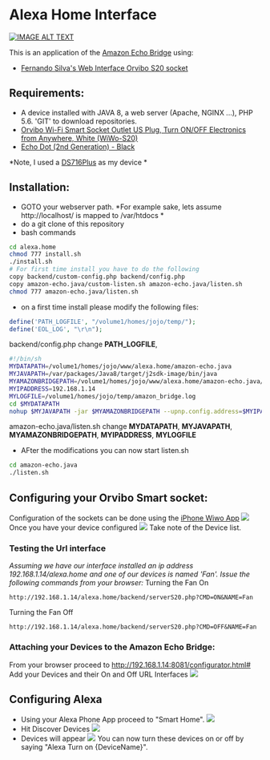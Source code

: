 # Alexa Home Interface

[![IMAGE ALT TEXT](http://img.youtube.com/vi/K0vrEaQr9pU/0.jpg)](http://www.youtube.com/watch?v=K0vrEaQr9pU "Video Title")

This is an application of the  [Amazon Echo Bridge](https://github.com/armzilla/amazon-echo-ha-bridge) using:
- [Fernando Silva's Web Interface Orvibo S20 socket](https://github.com/fernadosilva/orvfms)

## Requirements:
- A device installed with JAVA 8, a web server (Apache, NGINX ...), PHP 5.6. 'GIT' to download repositories.
- [Orvibo Wi-Fi Smart Socket Outlet US Plug, Turn ON/OFF Electronics from Anywhere, White (WiWo-S20)](https://www.amazon.com/gp/product/B00KT50HK4/ref=as_li_tl?ie=UTF8&camp=1789&creative=9325&creativeASIN=B00KT50HK4&linkCode=as2&tag=jojokahanding-20&linkId=1b61481d7c5e8d4a40b80c1643c6a831)
- [Echo Dot (2nd Generation) - Black](
https://www.amazon.com/gp/product/B01DFKC2SO/ref=as_li_tl?ie=UTF8&camp=1789&creative=9325&creativeASIN=B01DFKC2SO&linkCode=as2&tag=jojokahanding-20&linkId=c55967b18b25d2c5b92df4d881f469b6)

*Note, I used a [DS716Plus](https://www.amazon.com/gp/product/B016UTXLYQ/ref=as_li_tl?ie=UTF8&camp=1789&creative=9325&creativeASIN=B016UTXLYQ&linkCode=as2&tag=jojokahanding-20&linkId=fd23f4a2cf2ee06d42961657f7f0ba0d) as my device *

## Installation:
- GOTO your webserver path. *For example sake, lets assume http://localhost/ is mapped to /var/htdocs *
- do a git clone of this repository
- bash commands
```bash
cd alexa.home
chmod 777 install.sh
./install.sh
# For first time install you have to do the following
copy backend/custom-config.php backend/config.php
copy amazon-echo.java/custom-listen.sh amazon-echo.java/listen.sh
chmod 777 amazon-echo.java/listen.sh
```
- on a first time install please modify the following files:
```php
define('PATH_LOGFILE', "/volume1/homes/jojo/temp/");
define('EOL_LOG', "\r\n");
```
backend/config.php change **PATH_LOGFILE**,
```bash
#!/bin/sh
MYDATAPATH=/volume1/homes/jojo/www/alexa.home/amazon-echo.java
MYJAVAPATH=/var/packages/Java8/target/j2sdk-image/bin/java
MYAMAZONBRIDGEPATH=/volume1/homes/jojo/www/alexa.home/amazon-echo.java/amazon-echo-bridge-0.4.0.jar
MYIPADDRESS=192.168.1.14
MYLOGFILE=/volume1/homes/jojo/temp/amazon_bridge.log
cd $MYDATAPATH
nohup $MYJAVAPATH -jar $MYAMAZONBRIDGEPATH --upnp.config.address=$MYIPADDRESS > $MYLOGFILE &
```
amazon-echo.java/listen.sh change
**MYDATAPATH**, **MYJAVAPATH**, **MYAMAZONBRIDGEPATH**, **MYIPADDRESS**, **MYLOGFILE**
- AFter the modifications you can now start listen.sh
```bash
cd amazon-echo.java
./listen.sh
```
## Configuring your Orvibo Smart socket:
Configuration of the sockets can be done using the [iPhone Wiwo App](https://itunes.apple.com/us/app/wiwo/id859140969?mt=8)
![](Assets/Wiwo1.png) Once you have your device configured
![](Assets/Wiwo2.png)
Take note of the Device list.

### Testing the Url interface
*Assuming we have our interface installed an ip address 192.168.1.14/alexa.home and one of our devices is named 'Fan'. Issue the following commands from your browser:*
Turning the Fan On
```url
http://192.168.1.14/alexa.home/backend/serverS20.php?CMD=ON&NAME=Fan
```
Turning the Fan Off
```url
http://192.168.1.14/alexa.home/backend/serverS20.php?CMD=OFF&NAME=Fan
```

### Attaching your Devices to the Amazon Echo Bridge:
From your browser proceed to http://192.168.1.14:8081/configurator.html#
Add your Devices and their On and Off URL Interfaces
![](Assets/AmazonBridge.png)

## Configuring  Alexa  
- Using your Alexa Phone App proceed to "Smart Home".
![](Assets/Alexa1.png)
- Hit Discover Devices
![](Assets/Alexa2.png)
- Devices will appear
![](Assets/Alexa3.png)
You can now turn these devices on or off by saying "Alexa Turn on {DeviceName}".
